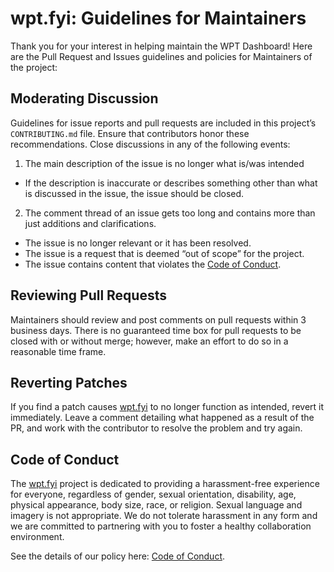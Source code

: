 # wpt.fyi: Guidelines for Maintainers

Thank you for your interest in helping maintain the WPT Dashboard! Here are the Pull Request and Issues guidelines and policies for Maintainers of the project:

## Moderating Discussion

Guidelines for issue reports and pull requests are included in this project’s `CONTRIBUTING.md` file. Ensure that contributors honor these recommendations. Close discussions in any of the following events: 

1. The main description of the issue is no longer what is/was intended
  - If the description is inaccurate or describes something other than what is discussed in the issue, the issue should be closed.

2. The comment thread of an issue gets too long and contains more than just additions and clarifications.
  - The issue is no longer relevant or it has been resolved.
  - The issue is a request that is deemed “out of scope” for the project.
  - The issue contains content that violates the [Code of Conduct](CODE_OF_CONDUCT.md).

## Reviewing Pull Requests

Maintainers should review and post comments on pull requests within 3 business days. There is no guaranteed time box for pull requests to be closed with or without merge; however, make an effort to do so in a reasonable time frame.

## Reverting Patches

If you find a patch causes [wpt.fyi](http://wpt.fyi) to no longer function as intended, revert it immediately. Leave a comment detailing what happened as a result of the PR, and work with the contributor to resolve the problem and try again.


## Code of Conduct

The [wpt.fyi](https://github.com/w3c/wptdashboard) project is dedicated to providing a harassment-free experience for everyone, regardless of gender, sexual orientation, disability, age, physical appearance, body size, race, or religion. Sexual language and imagery is not appropriate. We do not tolerate harassment in any form and we are committed to partnering with you to foster a healthy collaboration environment. 

See the details of our policy here: [Code of Conduct](https://github.com/w3c/wptdashboard/blob/master/CODE_OF_CONDUCT.md).
